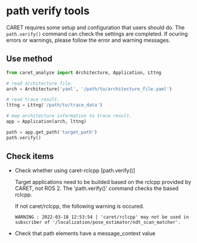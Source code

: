 # path verify tools

CARET requires some setup and configuration that users should do.
The `path.verify()` command can check the settings are completed.
If ocuring errors or warnings, please follow the error and warning messages.

## Use method

```python
from caret_analyze import Architecture, Application, Lttng

# read architecture file.
arch = Architecture('yaml', '/path/to/architecture_file.yaml')

# read trace result.
lttng = Lttng('/path/to/trace_data')

# map architecture information to trace result.
app = Application(arch, lttng)

path = app.get_path('target_path')
path.verify()
```

## Check items
- Check whether using caret-rclcpp [path.verify()]

    Target applications need to be builded based on the rclcpp provided by CARET, not ROS 2.
    The 'path.verify()' command checks the based rclcpp.


    If not caret/rclcpp, the following warning is occured.
    ```
    WARNING : 2022-03-18 12:53:54 | 'caret/rclcpp' may not be used in subscriber of '/localization/pose_estimator/ndt_scan_matcher'.
    ```

- Check that path elements have a message_context value

